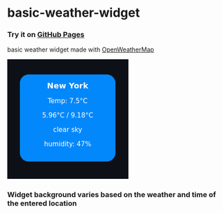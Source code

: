 # basic-weather-widget
<h3> Try it on <a href="https://salanileo.github.io/weather-widget/"> GitHub Pages </a></h3>
<p>basic weather widget made with <a href="https://openweathermap.org/"> OpenWeatherMap </a></p>
<img src="/preview.png" alt=""> 
<h3>Widget background varies based on the weather and time of the entered location</h3>
